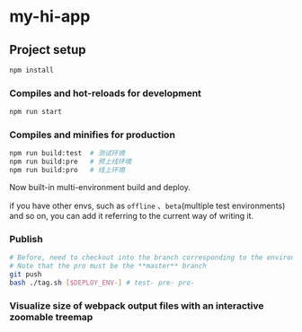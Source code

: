 # my-hi-app

## Project setup

```sh
npm install
```

### Compiles and hot-reloads for development

```sh
npm run start
```

### Compiles and minifies for production

```sh
npm run build:test  # 测试环境
npm run build:pre   # 预上线环境
npm run build:pro   # 线上环境
```

Now built-in multi-environment build and deploy. 

if you have other envs, such as `offline` 、`beta`(multiple test environments) and so on, 
you can add it referring to the current way of writing it.

### Publish

```sh
# Before, need to checkout into the branch corresponding to the environment
# Note that the pro must be the **master** branch
git push
bash ./tag.sh [$DEPLOY_ENV-] # test- pre- pro-
```

### Visualize size of webpack output files with an interactive zoomable treemap
